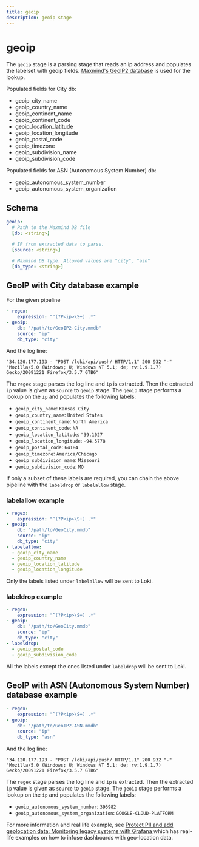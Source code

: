 ```yaml
---
title: geoip
description: geoip stage
---
```

# geoip

The `geoip` stage is a parsing stage that reads an ip address and
populates the labelset with geoip fields. [Maxmind's GeoIP2 database](https://www.maxmind.com/en/home) is used for the lookup.

Populated fields for City db:

- geoip_city_name
- geoip_country_name
- geoip_continent_name
- geoip_continent_code
- geoip_location_latitude
- geoip_location_longitude
- geoip_postal_code
- geoip_timezone
- geoip_subdivision_name
- geoip_subdivision_code

Populated fields for ASN (Autonomous System Number) db:

- geoip_autonomous_system_number
- geoip_autonomous_system_organization

## Schema

```yaml
geoip:
  # Path to the Maxmind DB file
  [db: <string>]

  # IP from extracted data to parse.
  [source: <string>]

  # Maxmind DB type. Allowed values are "city", "asn"
  [db_type: <string>]
```

## GeoIP with City database example

For the given pipeline

```yaml
- regex:
    expression: "^(?P<ip>\S+) .*"
- geoip:
    db: "/path/to/GeoIP2-City.mmdb"
    source: "ip"
    db_type: "city"
```

And the log line:

```
"34.120.177.193 - "POST /loki/api/push/ HTTP/1.1" 200 932 "-" "Mozilla/5.0 (Windows; U; Windows NT 5.1; de; rv:1.9.1.7) Gecko/20091221 Firefox/3.5.7 GTB6"
```

The `regex` stage parses the log line and `ip` is extracted. Then the extracted `ip` value is given as `source` to `geoip` stage. The `geoip` stage performs a lookup on the `ip` and populates the following labels:

- `geoip_city_name`: `Kansas City`
- `geoip_country_name`: `United States`
- `geoip_continent_name`: `North America`
- `geoip_continent_code`: `NA`
- `geoip_location_latitude`: `"39.1027`
- `geoip_location_longitude`: `-94.5778`
- `geoip_postal_code`: `64184`
- `geoip_timezone`: `America/Chicago`
- `geoip_subdivision_name`: `Missouri`
- `geoip_subdivision_code`: `MO`

If only a subset of these labels are required, you can chain the above pipeline with the `labeldrop` or `labelallow` stage.

### labelallow example

```yaml
- regex:
    expression: "^(?P<ip>\S+) .*"
- geoip:
    db: "/path/to/GeoCity.mmdb"
    source: "ip"
    db_type: "city"
- labelallow:
  - geoip_city_name
  - geoip_country_name
  - geoip_location_latitude
  - geoip_location_longitude
```

Only the labels listed under `labelallow` will be sent to Loki.

### labeldrop example

```yaml
- regex:
    expression: "^(?P<ip>\S+) .*"
- geoip:
    db: "/path/to/GeoCity.mmdb"
    source: "ip"
    db_type: "city"
- labeldrop:
  - geoip_postal_code
  - geoip_subdivision_code
```

All the labels except the ones listed under `labeldrop` will be sent to Loki.

## GeoIP with ASN (Autonomous System Number) database example

```yaml
- regex:
    expression: "^(?P<ip>\S+) .*"
- geoip:
    db: "/path/to/GeoIP2-ASN.mmdb"
    source: "ip"
    db_type: "asn"
```

And the log line:

```
"34.120.177.193 - "POST /loki/api/push/ HTTP/1.1" 200 932 "-" "Mozilla/5.0 (Windows; U; Windows NT 5.1; de; rv:1.9.1.7) Gecko/20091221 Firefox/3.5.7 GTB6"
```

The `regex` stage parses the log line and `ip` is extracted. Then the extracted `ip` value is given as `source` to `geoip` stage. The `geoip` stage performs a lookup on the `ip` and populates the following labels:

- `geoip_autonomous_system_number`: `396982`
- `geoip_autonomous_system_organization`: `GOOGLE-CLOUD-PLATFORM`

For more information and real life example, see [Protect PII and add geolocation data: Monitoring legacy systems with Grafana
](/blog/2023/03/14/protect-pii-and-add-geolocation-data-monitoring-legacy-systems-with-grafana/) which has real-life examples on how to infuse dashboards with geo-location data.
